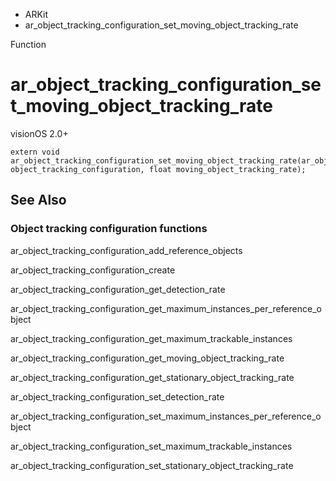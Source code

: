 

- ARKit
-  ar_object_tracking_configuration_set_moving_object_tracking_rate 

Function

# ar_object_tracking_configuration_set_moving_object_tracking_rate

visionOS 2.0+

``` source
extern void ar_object_tracking_configuration_set_moving_object_tracking_rate(ar_object_tracking_configuration_t object_tracking_configuration, float moving_object_tracking_rate);
```

## See Also

### Object tracking configuration functions

ar_object_tracking_configuration_add_reference_objects

ar_object_tracking_configuration_create

ar_object_tracking_configuration_get_detection_rate

ar_object_tracking_configuration_get_maximum_instances_per_reference_object

ar_object_tracking_configuration_get_maximum_trackable_instances

ar_object_tracking_configuration_get_moving_object_tracking_rate

ar_object_tracking_configuration_get_stationary_object_tracking_rate

ar_object_tracking_configuration_set_detection_rate

ar_object_tracking_configuration_set_maximum_instances_per_reference_object

ar_object_tracking_configuration_set_maximum_trackable_instances

ar_object_tracking_configuration_set_stationary_object_tracking_rate

